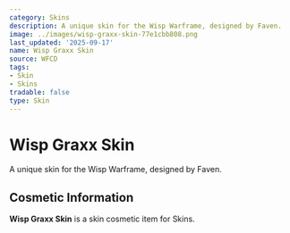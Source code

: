 ```yaml
---
category: Skins
description: A unique skin for the Wisp Warframe, designed by Faven.
image: ../images/wisp-graxx-skin-77e1cbb808.png
last_updated: '2025-09-17'
name: Wisp Graxx Skin
source: WFCD
tags:
- Skin
- Skins
tradable: false
type: Skin
---
```


# Wisp Graxx Skin

A unique skin for the Wisp Warframe, designed by Faven.

## Cosmetic Information

**Wisp Graxx Skin** is a skin cosmetic item for Skins.

